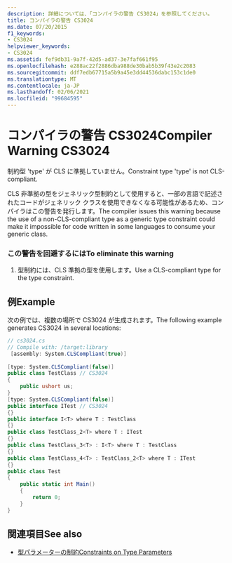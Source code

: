 ```yaml
---
description: 詳細については、「コンパイラの警告 CS3024」を参照してください。
title: コンパイラの警告 CS3024
ms.date: 07/20/2015
f1_keywords:
- CS3024
helpviewer_keywords:
- CS3024
ms.assetid: fef9db31-9a7f-42d5-ad37-3e7faf661f95
ms.openlocfilehash: e288ac22f2886dba988de30bab5b39f43e2c2083
ms.sourcegitcommit: ddf7edb67715a5b9a45e3dd44536dabc153c1de0
ms.translationtype: MT
ms.contentlocale: ja-JP
ms.lasthandoff: 02/06/2021
ms.locfileid: "99684595"
---
```

# <a name="compiler-warning-cs3024"></a><span data-ttu-id="cf539-103">コンパイラの警告 CS3024</span><span class="sxs-lookup"><span data-stu-id="cf539-103">Compiler Warning CS3024</span></span>

<span data-ttu-id="cf539-104">制約型 'type' が CLS に準拠していません。</span><span class="sxs-lookup"><span data-stu-id="cf539-104">Constraint type 'type' is not CLS-compliant.</span></span>  
  
 <span data-ttu-id="cf539-105">CLS 非準拠の型をジェネリック型制約として使用すると、一部の言語で記述されたコードがジェネリック クラスを使用できなくなる可能性があるため、コンパイラはこの警告を発行します。</span><span class="sxs-lookup"><span data-stu-id="cf539-105">The compiler issues this warning because the use of a non-CLS-compliant type as a generic type constraint could make it impossible for code written in some languages to consume your generic class.</span></span>  
  
### <a name="to-eliminate-this-warning"></a><span data-ttu-id="cf539-106">この警告を回避するには</span><span class="sxs-lookup"><span data-stu-id="cf539-106">To eliminate this warning</span></span>  
  
1. <span data-ttu-id="cf539-107">型制約には、CLS 準拠の型を使用します。</span><span class="sxs-lookup"><span data-stu-id="cf539-107">Use a CLS-compliant type for the type constraint.</span></span>  
  
## <a name="example"></a><span data-ttu-id="cf539-108">例</span><span class="sxs-lookup"><span data-stu-id="cf539-108">Example</span></span>  

 <span data-ttu-id="cf539-109">次の例では、複数の場所で CS3024 が生成されます。</span><span class="sxs-lookup"><span data-stu-id="cf539-109">The following example generates CS3024 in several locations:</span></span>  
  
```csharp  
// cs3024.cs  
// Compile with: /target:library  
 [assembly: System.CLSCompliant(true)]  
  
[type: System.CLSCompliant(false)]  
public class TestClass // CS3024  
{  
    public ushort us;  
}  
[type: System.CLSCompliant(false)]  
public interface ITest // CS3024  
{}  
public interface I<T> where T : TestClass  
{}  
public class TestClass_2<T> where T : ITest  
{}  
public class TestClass_3<T> : I<T> where T : TestClass  
{}  
public class TestClass_4<T> : TestClass_2<T> where T : ITest  
{}  
public class Test  
{  
    public static int Main()  
    {  
        return 0;  
    }  
}  
```  
  
## <a name="see-also"></a><span data-ttu-id="cf539-110">関連項目</span><span class="sxs-lookup"><span data-stu-id="cf539-110">See also</span></span>

- [<span data-ttu-id="cf539-111">型パラメーターの制約</span><span class="sxs-lookup"><span data-stu-id="cf539-111">Constraints on Type Parameters</span></span>](../programming-guide/generics/constraints-on-type-parameters.md)
